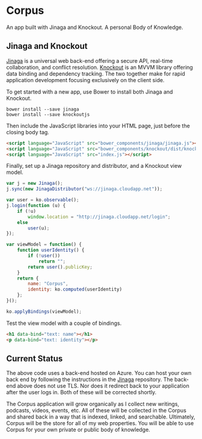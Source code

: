 # Corpus
An app built with Jinaga and Knockout. A personal Body of Knowledge.

## Jinaga and Knockout

[Jinaga](http://jinaga.com) is a universal web back-end offering a secure API, real-time collaboration, and conflict
resolution. [Knockout](http://knockoutjs.com) is an MVVM library offering data binding and dependency tracking. The two
together make for rapid application development focusing exclusively on the client side.

To get started with a new app, use Bower to install both Jinaga and Knockout.

```
bower install --save jinaga
bower install --save knockoutjs
```

Then include the JavaScript libraries into your HTML page, just before the closing body tag.

```HTML
<script language="JavaScript" src="bower_components/jinaga/jinaga.js"></script>
<script language="JavaScript" src="bower_components/knockout/dist/knockout.js"></script>
<script language="JavaScript" src="index.js"></script>
```

Finally, set up a Jinaga repository and distributor, and a Knockout view model.

```JavaScript
var j = new Jinaga();
j.sync(new JinagaDistributor("ws://jinaga.cloudapp.net"));

var user = ko.observable();
j.login(function (u) {
    if (!u)
        window.location = "http://jinaga.cloudapp.net/login";
    else
        user(u);
});

var viewModel = function() {
    function userIdentity() {
        if (!user())
            return "";
        return user().publicKey;
    }
    return {
        name: "Corpus",
        identity: ko.computed(userIdentity)
    };
}();

ko.applyBindings(viewModel);
```

Test the view model with a couple of bindings.

```HTML
<h1 data-bind="text: name"></h1>
<p data-bind="text: identity"></p>
```

## Current Status

The above code uses a back-end hosted on Azure. You can host your own back end by following the instructions in
the [Jinaga](http://jinaga.com) repository. The back-end above does not use TLS. Nor does it redirect back to your
application after the user logs in. Both of these will be corrected shortly.

The Corpus application will grow organically as I collect new writings, podcasts, videos, events, etc. All of these will be
collected in the Corpus and shared back in a way that is indexed, linked, and searchable. Ultimately, Corpus will be the
store for all of my web properties. You will be able to use Corpus for your own private or public body of knowledge.
